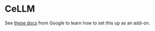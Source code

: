 # CeLLM

See [these docs](https://developers.google.com/apps-script/guides/sheets) from Google to learn how to set this up as an add-on.
